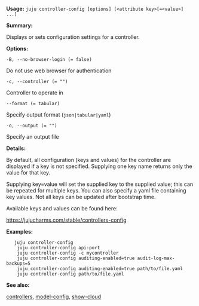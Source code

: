 **Usage:** `juju controller-config [options] [<attribute key>[=<value>] ...]`

**Summary:**

Displays or sets configuration settings for a controller.

**Options:**

`-B, --no-browser-login (= false)`

Do not use web browser for authentication

`-c, --controller (= "")`

Controller to operate in

`--format (= tabular)`

Specify output format (`json|tabular|yaml`)

`-o, --output (= "")`

Specify an output file

**Details:**

By default, all configuration (keys and values) for the controller are displayed if a key is not specified. Supplying one key name returns only the value for that key.

Supplying key=value will set the supplied key to the supplied value; this can be repeated for multiple keys. You can also specify a yaml file containing key values. Not all keys can be updated after bootstrap time.

Available keys and values can be found here:

https://jujucharms.com/stable/controllers-config

**Examples:**

       juju controller-config
        juju controller-config api-port
        juju controller-config -c mycontroller
        juju controller-config auditing-enabled=true audit-log-max-backups=5
        juju controller-config auditing-enabled=true path/to/file.yaml
        juju controller-config path/to/file.yaml
**See also:**

[controllers](https://discourse.jujucharms.com/t/command-controllers/1700), [model-config](https://discourse.jujucharms.com/t/command-model-config/1768), [show-cloud](https://discourse.jujucharms.com/t/command-show-cloud/1820)
